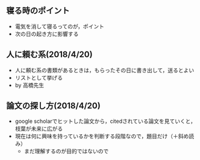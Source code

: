 ## 寝る時のポイント
- 電気を消して寝るってのが，ポイント
- 次の日の起き方に影響する

## 人に頼む系(2018/4/20)
- 人に頼む系の書類があるときは，もらったその日に書き出して，送るとよい
- リストとして挙げる
- by 高橋先生


## 論文の探し方(2018/4/20)
- google scholarでヒットした論文から，citedされている論文を見ていくと，枝葉が未来に広がる
- 現在は何に興味を持っているかを判断する段階なので，題目だけ（＋斜め読み）
	- まだ理解するのが目的ではないので
